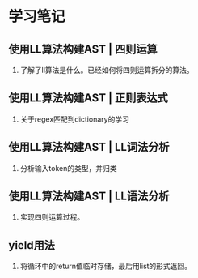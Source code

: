 # 学习笔记

## 使用LL算法构建AST | 四则运算

1. 了解了ll算法是什么。已经如何将四则运算拆分的算法。

## 使用LL算法构建AST | 正则表达式

1. 关于regex匹配到dictionary的学习

## 使用LL算法构建AST | LL词法分析

1. 分析输入token的类型，并归类

## 使用LL算法构建AST | LL语法分析

1. 实现四则运算过程。

## yield用法

1. 将循环中的return值临时存储，最后用list的形式返回。